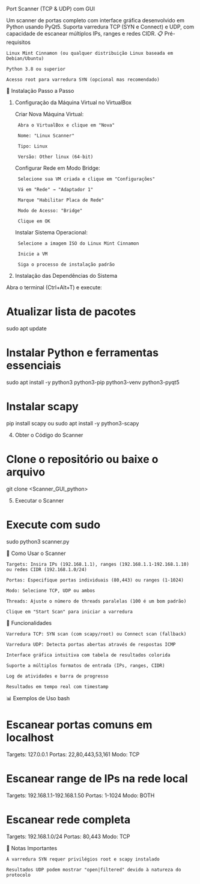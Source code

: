Port Scanner (TCP & UDP) com GUI

Um scanner de portas completo com interface gráfica desenvolvido em Python usando PyQt5. Suporta varredura TCP (SYN e Connect) e UDP, com capacidade de escanear múltiplos IPs, ranges e redes CIDR.
📋 Pré-requisitos

    Linux Mint Cinnamon (ou qualquer distribuição Linux baseada em Debian/Ubuntu)

    Python 3.8 ou superior

    Acesso root para varredura SYN (opcional mas recomendado)

🚀 Instalação Passo a Passo
1. Configuração da Máquina Virtual no VirtualBox

    Criar Nova Máquina Virtual:

        Abra o VirtualBox e clique em "Nova"

        Nome: "Linux Scanner"

        Tipo: Linux

        Versão: Other linux (64-bit)

    Configurar Rede em Modo Bridge:

        Selecione sua VM criada e clique em "Configurações"

        Vá em "Rede" → "Adaptador 1"

        Marque "Habilitar Placa de Rede"

        Modo de Acesso: "Bridge"

        Clique em OK

    Instalar Sistema Operacional:

        Selecione a imagem ISO do Linux Mint Cinnamon

        Inicie a VM

        Siga o processo de instalação padrão


3. Instalação das Dependências do Sistema

Abra o terminal (Ctrl+Alt+T) e execute:

# Atualizar lista de pacotes
sudo apt update

# Instalar Python e ferramentas essenciais
sudo apt install -y python3 python3-pip python3-venv python3-pyqt5

# Instalar scapy
pip install scapy
ou
sudo apt install -y python3-scapy

4. Obter o Código do Scanner

# Clone o repositório ou baixe o arquivo
git clone <Scanner_GUI_python>

5. Executar o Scanner

# Execute com sudo
sudo python3 scanner.py

🎯 Como Usar o Scanner

    Targets: Insira IPs (192.168.1.1), ranges (192.168.1.1-192.168.1.10) ou redes CIDR (192.168.1.0/24)

    Portas: Especifique portas individuais (80,443) ou ranges (1-1024)

    Modo: Selecione TCP, UDP ou ambos

    Threads: Ajuste o número de threads paralelas (100 é um bom padrão)

    Clique em "Start Scan" para iniciar a varredura

🔧 Funcionalidades

    Varredura TCP: SYN scan (com scapy/root) ou Connect scan (fallback)

    Varredura UDP: Detecta portas abertas através de respostas ICMP

    Interface gráfica intuitiva com tabela de resultados colorida

    Suporte a múltiplos formatos de entrada (IPs, ranges, CIDR)

    Log de atividades e barra de progresso

    Resultados em tempo real com timestamp

📊 Exemplos de Uso
bash

# Escanear portas comuns em localhost
Targets: 127.0.0.1
Portas: 22,80,443,53,161
Modo: TCP

# Escanear range de IPs na rede local
Targets: 192.168.1.1-192.168.1.50
Portas: 1-1024
Modo: BOTH

# Escanear rede completa
Targets: 192.168.1.0/24
Portas: 80,443
Modo: TCP

📝 Notas Importantes

    A varredura SYN requer privilégios root e scapy instalado

    Resultados UDP podem mostrar "open|filtered" devido à natureza do protocolo
